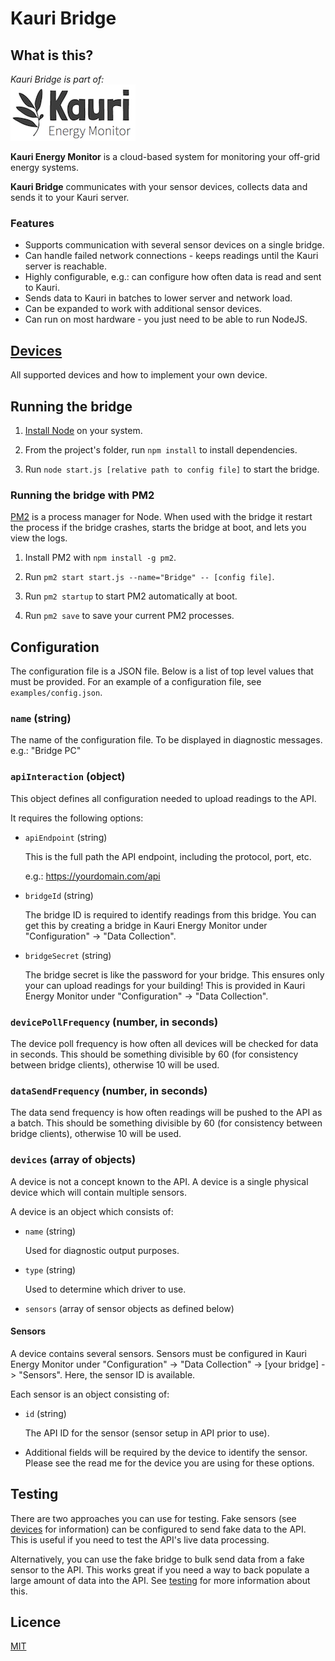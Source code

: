 # Kauri Bridge
## What is this?

*Kauri Bridge is part of:*
<br><a href="https://github.com/jordancrawfordnz/kauri-energy-monitor"><img src="resources/logo-small.png"></a>

**Kauri Energy Monitor** is a cloud-based system for monitoring your off-grid energy systems.

**Kauri Bridge** communicates with your sensor devices, collects data and sends it to your Kauri server.

### Features
* Supports communication with several sensor devices on a single bridge.
* Can handle failed network connections - keeps readings until the Kauri server is reachable.
* Highly configurable, e.g.: can configure how often data is read and sent to Kauri.
* Sends data to Kauri in batches to lower server and network load.
* Can be expanded to work with additional sensor devices.
* Can run on most hardware - you just need to be able to run NodeJS.

## [Devices](devices)
All supported devices and how to implement your own device.

## Running the bridge
1. [Install Node](https://nodejs.org/en/download/) on your system.

2. From the project's folder, run `npm install` to install dependencies.

3. Run `node start.js [relative path to config file]` to start the bridge.

### Running the bridge with PM2
[PM2](http://pm2.keymetrics.io) is a process manager for Node. When used with the bridge it restart the process if the bridge crashes, starts the bridge at boot, and lets you view the logs.

1. Install PM2 with `npm install -g pm2`.

2. Run `pm2 start start.js --name="Bridge" -- [config file]`.

3. Run `pm2 startup` to start PM2 automatically at boot.

4. Run `pm2 save` to save your current PM2 processes.

## Configuration
The configuration file is a JSON file. Below is a list of top level values that must be provided. For an example of a configuration file, see ``examples/config.json``.

### `name` (string)
The name of the configuration file. To be displayed in diagnostic messages. e.g.: "Bridge PC"

### `apiInteraction` (object)

This object defines all configuration needed to upload readings to the API.

It requires the following options:

* `apiEndpoint` (string)

  This is the full path the API endpoint, including the protocol, port, etc.

  e.g.: https://yourdomain.com/api

* `bridgeId` (string)

  The bridge ID is required to identify readings from this bridge. You can get this by creating a bridge in Kauri Energy Monitor under "Configuration" -> "Data Collection".

* `bridgeSecret` (string)

  The bridge secret is like the password for your bridge. This ensures only your can upload readings for your building! This is provided in Kauri Energy Monitor under "Configuration" -> "Data Collection".

### `devicePollFrequency` (number, in seconds)
The device poll frequency is how often all devices will be checked for data in seconds. This should be something divisible by 60 (for consistency between bridge clients), otherwise 10 will be used.

### `dataSendFrequency` (number, in seconds)
The data send frequency is how often readings will be pushed to the API as a batch. This should be something divisible by 60 (for consistency between bridge clients), otherwise 10 will be used.

### `devices` (array of objects)
A device is not a concept known to the API. A device is a single physical device which will contain multiple sensors.

A device is an object which consists of:

* `name` (string)

  Used for diagnostic output purposes.

* `type` (string)

  Used to determine which driver to use.

* `sensors` (array of sensor objects as defined below)

#### Sensors
A device contains several sensors. Sensors must be configured in Kauri Energy Monitor under "Configuration" -> "Data Collection" -> [your bridge] -> "Sensors". Here, the sensor ID is available.

Each sensor is an object consisting of:

* `id` (string)

  The API ID for the sensor (sensor setup in API prior to use).

* Additional fields will be required by the device to identify the sensor. Please see the read me for the device you are using for these options.

## Testing
There are two approaches you can use for testing. Fake sensors (see [devices](devices) for information) can be configured to send fake data to the API. This is useful if you need to test the API's live data processing.

Alternatively, you can use the fake bridge to bulk send data from a fake sensor to the API. This works great if you need a way to back populate a large amount of data into the API. See [testing](test) for more information about this.

## Licence
[MIT](LICENSE)
